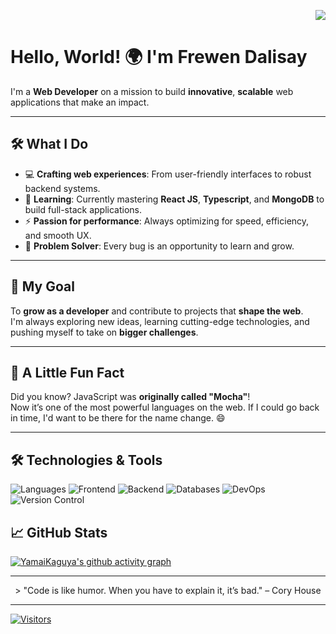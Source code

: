 <!--

 <p>
  <a href="https://skillicons.dev">
    <img src="https://skillicons.dev/icons?i=html,css,js,react,ts,bootstrap,php,java,py,mysql,mongodb,nextjs,nodejs,express,npm,vite,git,bash,powershell&theme=dark" />
  </a>
    <img src="https://skillicons.dev/icons?i=htmx,sass,jest,jquery,bun&theme=dark" />
  </a>
</p>

[![Npm package version](https://badgen.net/npm/v/express)](https://npmjs.com/package/express)
[![GitHub release](https://img.shields.io/github/release/Naereen/StrapDown.js.svg)](https://GitHub.com/Naereen/StrapDown.js/releases/)
[![We-Love-javascript](https://img.shields.io/badge/Made%20with-JavaScript-1f425f.svg)](https://www.javascript.com)

[![GitHub commits](https://img.shields.io/github/commits-since/YamaiKaguya/StrapDown.js/v1.0.0.svg)](https://GitHub.com/YamaiKaguya/StrapDown.js/commit/)

-->	
<p align="right">
  <img src="https://komarev.com/ghpvc/?username=YamaiKaguya" />
</p>

# Hello, World! 🌍 I'm Frewen Dalisay

I'm a **Web Developer** on a mission to build **innovative**, **scalable** web applications that make an impact.  

---

## 🛠️ What I Do

- 💻 **Crafting web experiences**: From user-friendly interfaces to robust backend systems.
- 🌱 **Learning**: Currently mastering **React JS**, **Typescript**, and **MongoDB** to build full-stack applications.
- ⚡ **Passion for performance**: Always optimizing for speed, efficiency, and smooth UX.
- 🧠 **Problem Solver**: Every bug is an opportunity to learn and grow.

---

## 🌟 My Goal

To **grow as a developer** and contribute to projects that **shape the web**.  
I'm always exploring new ideas, learning cutting-edge technologies, and pushing myself to take on **bigger challenges**.

---

## 🌱 A Little Fun Fact

Did you know? JavaScript was **originally called "Mocha"**!  
Now it’s one of the most powerful languages on the web. If I could go back in time, I'd want to be there for the name change. 😄

---
## 🛠️ Technologies & Tools

![Languages](https://img.shields.io/badge/Technologies-JavaScript-blue?logo=javascript)
![Frontend](https://img.shields.io/badge/Frontend-React-blue?logo=react)
![Backend](https://img.shields.io/badge/Backend-Node.js-green?logo=node.js)
![Databases](https://img.shields.io/badge/Databases-Sql/MongoDb-blue?logo=MySql)
![DevOps](https://img.shields.io/badge/DevOps-Docker-blue?logo=docker)
![Version Control](https://img.shields.io/badge/Version%20Control-Git-orange?logo=git)



## 📈 GitHub Stats

[![YamaiKaguya's github activity graph](https://github-readme-activity-graph.vercel.app/graph?username=YamaiKaguya&custom_title=YamaiKaguya's%20Github%20Contributions&bg_color=0d1117&point=D3D3D3&border=true&color=FFFFFF)](https://github.com/ashutosh00710/github-readme-activity-graph)
<!--

![Development](https://img.shields.io/badge/Development-Visual%20Studio-blue?logo=visualstudio)

<p align="center" style="display: flex; justify-content: space-between; width: 100%; margin: 0; padding: 0;">
  <img src="https://github-readme-stats.vercel.app/api/top-langs/?username=YamaiKaguya&langs_count=6&layout=compact&theme=custom&title_color=ffffff&text_color=cccccc&icon_color=975093&bg_color=0d1117&border_color=878784&border_radius=0&langs_colors=HTML:%23FF5733,CSS:%2341A6D9,JavaScript:%23F1C232,PHP:%238A2BE2" style="width: min-height:  50%; margin: 0;" />
  <img src="https://github-readme-stats.vercel.app/api?username=YamaiKaguya&title_color=ffffff&text_color=cccccc&icon_color=975093&show_icons=true&border_color=878784&border_radius=0&theme=transparent" style=" min-height: 50%; margin: 0;" />
</p>


 ## 📂 My Projects

Here are some of the projects I’ve worked on:

- [Winter Website](https://github.com/YamaiKaguya/project1)  
  e-commerce

- [White Horizon](https://github.com/YamaiKaguya/project2)  
  hotel booking 

## 🌱 Currently Learning (In-dept?)

- [JavaScript](#)
- [React Js](#)
- [MongoDb](#)
- [Typescript](#)

## 🤝 Let's Connect

- [Discord yamai#YamaiKaguya](https://discord.com/)
- [Personal Website/Portfolio (Nein)](#)


## 💬 Ask me about

- Web development (React, Node.js, etc.)
-->
---

<p align="center">
> "Code is like humor. When you have to explain it, it’s bad." – Cory House
</p>

---


<!-- If you'd like to use a custom badge, you can do so with the following markdown -->
<a href="https://github.com/YamaiKaguya">
  <img src="https://visitor-badge.glitch.me/badge?page_id=YamaiKaguya.profile" alt="Visitors" />
</a>





